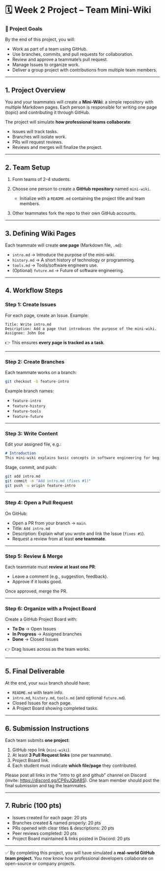 # 🗓 Week 2 Project – Team Mini-Wiki

### 🎯 Project Goals

By the end of this project, you will:

* Work as part of a team using GitHub.
* Use branches, commits, and pull requests for collaboration.
* Review and approve a teammate’s pull request.
* Manage Issues to organize work.
* Deliver a group project with contributions from multiple team members.

---

## 1. Project Overview

You and your teammates will create a **Mini-Wiki**: a simple repository with multiple Markdown pages. Each person is responsible for writing one page (topic) and contributing it through GitHub.

The project will simulate **how professional teams collaborate**:

* Issues will track tasks.
* Branches will isolate work.
* PRs will request reviews.
* Reviews and merges will finalize the project.

---

## 2. Team Setup

1. Form teams of 2–4 students.
2. Choose one person to create a **GitHub repository** named `mini-wiki`.

   * Initialize with a `README.md` containing the project title and team members.
3. Other teammates fork the repo to their own GitHub accounts.

---

## 3. Defining Wiki Pages

Each teammate will create **one page** (Markdown file, `.md`):

* `intro.md` → Introduce the purpose of the mini-wiki.
* `history.md` → A short history of technology or programming.
* `tools.md` → Tools/software engineers use.
* (Optional) `future.md` → Future of software engineering.

---

## 4. Workflow Steps

### Step 1: Create Issues

For each page, create an Issue. Example:

```
Title: Write intro.md
Description: Add a page that introduces the purpose of the mini-wiki.
Assignee: John Doe
```

👉 This ensures **every page is tracked as a task**.

---

### Step 2: Create Branches

Each teammate works on a branch:

```bash
git checkout -b feature-intro
```

Example branch names:

* `feature-intro`
* `feature-history`
* `feature-tools`
* `feature-future`

---

### Step 3: Write Content

Edit your assigned file, e.g.:

```markdown
# Introduction
This mini-wiki explains basic concepts in software engineering for beginners.
```

Stage, commit, and push:

```bash
git add intro.md
git commit -m "Add intro.md (fixes #1)"
git push -u origin feature-intro
```

---

### Step 4: Open a Pull Request

On GitHub:

* Open a PR from your branch → `main`.
* Title: `Add intro.md`
* Description: Explain what you wrote and link the Issue (`fixes #1`).
* Request a review from at least **one teammate**.

---

### Step 5: Review & Merge

Each teammate must **review at least one PR**:

* Leave a comment (e.g., suggestion, feedback).
* Approve if it looks good.

Once approved, merge the PR.

---

### Step 6: Organize with a Project Board

Create a GitHub Project Board with:

* **To Do** → Open Issues
* **In Progress** → Assigned branches
* **Done** → Closed Issues

👉 Drag Issues across as the team works.

---

## 5. Final Deliverable

At the end, your `main` branch should have:

* `README.md` with team info.
* `intro.md`, `history.md`, `tools.md` (and optional `future.md`).
* Closed Issues for each page.
* A Project Board showing completed tasks.

---

## 6. Submission Instructions

Each team submits **one project**:

1. GitHub repo link (`mini-wiki`).
2. At least **3 Pull Request links** (one per teammate).
3. Project Board link.
4. Each student must indicate **which file/page** they contributed.

Please post all links in the "intro to git and github" channel on Discord (invite: https://discord.gg/CP6vJQbA8S). One team member should post the final submission and tag the teammates.

---

## 7. Rubric (100 pts)

* Issues created for each page: 20 pts
* Branches created & named properly: 20 pts
* PRs opened with clear titles & descriptions: 20 pts
* Peer reviews completed: 20 pts
* Project Board maintained & links posted in Discord: 20 pts

---

✅ By completing this project, you will have simulated a **real-world GitHub team project**. You now know how professional developers collaborate on open-source or company projects.